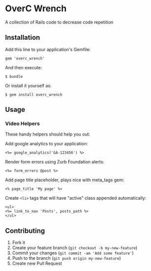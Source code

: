 # OverC Wrench

A collection of Rails code to decrease code repetition

## Installation

Add this line to your application's Gemfile:

    gem 'overc_wrench'

And then execute:

    $ bundle

Or install it yourself as:

    $ gem install overc_wrench

## Usage

### Video Helpers

These handy helpers should help you out:

Add google analytics to your application:

    <%= google_analytics('GA-123456') %>

Render form errors using Zurb Foundation alerts:

    <%= form_errors @post %>

Add page title placeholder, plays nice with meta_tags gem:

    <% page_title 'My page' %>

Create `<li>` tags that will have "active" class appended automatically:

    <ul>
    <%= link_to_nav 'Posts', posts_path %>
    </ul>


## Contributing

1. Fork it
2. Create your feature branch (`git checkout -b my-new-feature`)
3. Commit your changes (`git commit -am 'Add some feature'`)
4. Push to the branch (`git push origin my-new-feature`)
5. Create new Pull Request
